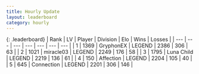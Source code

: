 ```yaml
---
title: Hourly Update
layout: leaderboard
category: hourly
---
```


{: .leaderboard}
| Rank | LV | Player | Division | Elo | Wins | Losses |
| --- | --- | --- | --- | --- | --- | --- |
| <span data-change="0">1</span> | 1369 | <span title="ID: 315148">GryphonEX</span> | LEGEND | <span data-change="10">2386</span> | <span data-change="8">306</span> | <span data-change="0">63</span> |
| <span data-change="0">2</span> | 1021 | <span title="ID: 416373">miracle03</span> | LEGEND | <span data-change="0">2249</span> | <span data-change="0">176</span> | <span data-change="0">58</span> |
| <span data-change="0">3</span> | 1795 | <span title="ID: 164871">Luna Child</span> | LEGEND | <span data-change="0">2219</span> | <span data-change="0">136</span> | <span data-change="0">61</span> |
| <span data-change="0">4</span> | 150 | <span title="ID: 573202">Affection</span> | LEGEND | <span data-change="0">2204</span> | <span data-change="0">105</span> | <span data-change="0">40</span> |
| <span data-change="0">5</span> | 645 | <span title="ID: 539711">Connection</span> | LEGEND | <span data-change="0">2201</span> | <span data-change="0">306</span> | <span data-change="0">146</span> |
